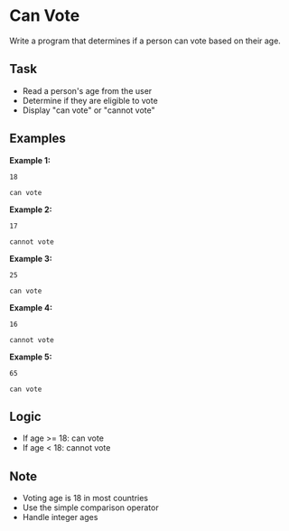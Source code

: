 # Can Vote

Write a program that determines if a person can vote based on their age.

## Task
- Read a person's age from the user
- Determine if they are eligible to vote
- Display "can vote" or "cannot vote"

## Examples
**Example 1:**
```
18
```
```
can vote
```

**Example 2:**
```
17
```
```
cannot vote
```

**Example 3:**
```
25
```
```
can vote
```

**Example 4:**
```
16
```
```
cannot vote
```

**Example 5:**
```
65
```
```
can vote
```

## Logic
- If age >= 18: can vote
- If age < 18: cannot vote

## Note
- Voting age is 18 in most countries
- Use the simple comparison operator
- Handle integer ages
